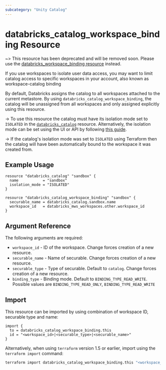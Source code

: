 ```yaml
---
subcategory: "Unity Catalog"
---
```

# databricks_catalog_workspace_binding Resource

~> This resource has been deprecated and will be removed soon. Please use the [databricks_workspace_binding resource](./workspace_binding.md) instead.

If you use workspaces to isolate user data access, you may want to limit catalog access to specific workspaces in your account, also known as workspace-catalog binding

By default, Databricks assigns the catalog to all workspaces attached to the current metastore. By using `databricks_catalog_workspace_binding`, the catalog will be unassigned from all workspaces and only assigned explicitly using this resource.

-> To use this resource the catalog must have its isolation mode set to `ISOLATED` in the [`databricks_catalog`](https://registry.terraform.io/providers/databricks/databricks/latest/docs/resources/catalog#isolation_mode) resource. Alternatively, the isolation mode can be set using the UI or API by following [this guide](https://docs.databricks.com/data-governance/unity-catalog/create-catalogs.html#configuration).

-> If the catalog's isolation mode was set to `ISOLATED` using Terraform then the catalog will have been automatically bound to the workspace it was created from.

## Example Usage

```hcl
resource "databricks_catalog" "sandbox" {
  name           = "sandbox"
  isolation_mode = "ISOLATED"
}

resource "databricks_catalog_workspace_binding" "sandbox" {
  securable_name = databricks_catalog.sandbox.name
  workspace_id   = databricks_mws_workspaces.other.workspace_id
}
```

## Argument Reference

The following arguments are required:

* `workspace_id` - ID of the workspace. Change forces creation of a new resource.
* `securable_name` - Name of securable. Change forces creation of a new resource.
* `securable_type` - Type of securable. Default to `catalog`. Change forces creation of a new resource.
* `binding_type` - Binding mode. Default to `BINDING_TYPE_READ_WRITE`. Possible values are `BINDING_TYPE_READ_ONLY`, `BINDING_TYPE_READ_WRITE`

## Import

This resource can be imported by using combination of workspace ID, securable type and name:

```hcl
import {
  to = databricks_catalog_workspace_binding.this
  id = "<workspace_id>|<securable_type>|<securable_name>"
}
```

Alternatively, when using `terraform` version 1.5 or earlier, import using the `terraform import` command:

```bash
terraform import databricks_catalog_workspace_binding.this "<workspace_id>|<securable_type>|<securable_name>"
```
